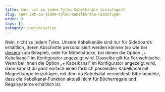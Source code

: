 ```yaml
---
title: Kann ich zu jedem Tylko Kabelkanäle hinzufügen?
slug: kann-ich-zu-jedem-tylko-kabelkanale-hinzufugen
order: 9
tags: []
category: customisation
---
```


Nein, nicht zu jedem Tylko. Unsere Kabelkanäle sind nur für Sideboards erhältlich, deren Abschnitte personalisiert werden können (so wie bei [diesem](https://tylko.com/de/regal/sideboards/3222789/?cv=0&board=cat_3__type_all__id_4320) zum Beispiel), oder für Möbelstücke, bei denen die Option „+ Kabelkanal“ im Konfigurator angezeigt wird. Dasselbe gilt für Fernsehtische. Wenn bei ihnen die Option „+ Kabelkanal“ im Konfigurator angezeigt wird, dann kannst du ganz einfach einen farblich passenden Kabelkanal mit Magnetkappe hinzufügen, mit dem du Kabelsalat vermeidest. Bitte beachte, dass die Kabelkanal-Funktion aktuell nicht für Bücherregale und Regalsysteme erhältlich ist.
